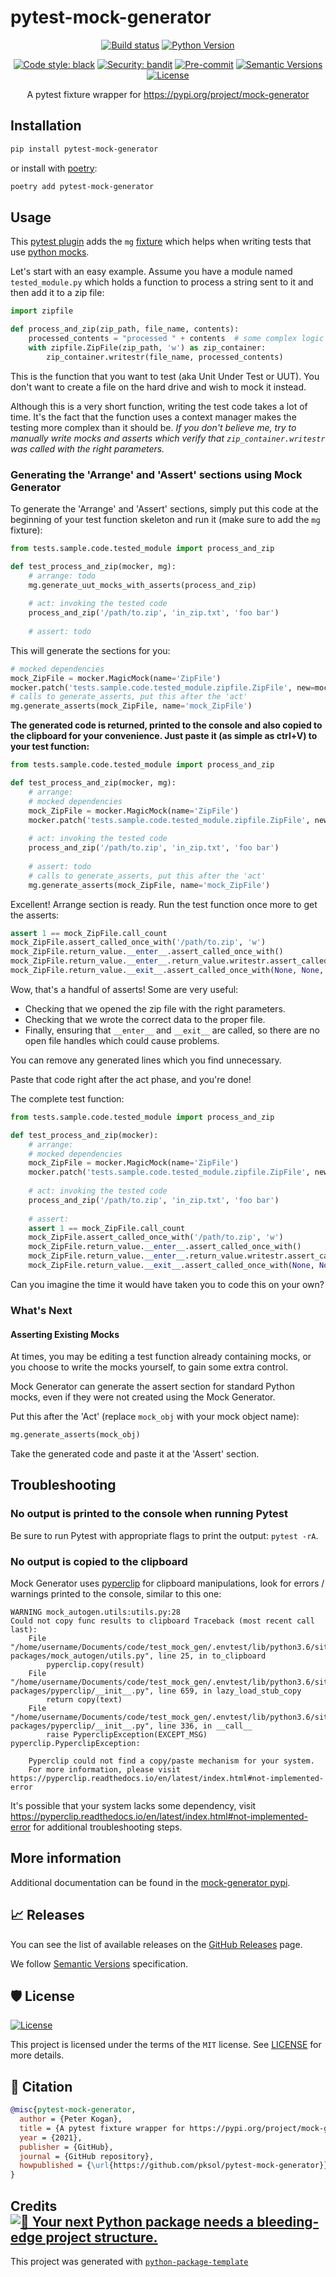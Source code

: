 # pytest-mock-generator

<div align="center">

[![Build status](https://github.com/pksol/pytest-mock-generator/workflows/build/badge.svg?branch=master&event=push)](https://github.com/pksol/pytest-mock-generator/actions?query=workflow%3Abuild)
[![Python Version](https://img.shields.io/pypi/pyversions/pytest-mock-generator.svg)](https://pypi.org/project/pytest-mock-generator/)

[![Code style: black](https://img.shields.io/badge/code%20style-black-000000.svg)](https://github.com/psf/black)
[![Security: bandit](https://img.shields.io/badge/security-bandit-green.svg)](https://github.com/PyCQA/bandit)
[![Pre-commit](https://img.shields.io/badge/pre--commit-enabled-brightgreen?logo=pre-commit&logoColor=white)](https://github.com/pksol/pytest-mock-generator/blob/master/.pre-commit-config.yaml)
[![Semantic Versions](https://img.shields.io/badge/%20%20%F0%9F%93%A6%F0%9F%9A%80-semantic--versions-e10079.svg)](https://github.com/pksol/pytest-mock-generator/releases)
[![License](https://img.shields.io/github/license/pksol/pytest-mock-generator)](https://github.com/pksol/pytest-mock-generator/blob/master/LICENSE)

A pytest fixture wrapper for https://pypi.org/project/mock-generator

</div>

## Installation

```bash
pip install pytest-mock-generator
```

or install with [poetry](https://github.com/python-poetry/poetry):

```bash
poetry add pytest-mock-generator
```

## Usage
This [pytest plugin](https://docs.pytest.org/en/latest/how-to/writing_plugins.html) 
adds the `mg` [fixture](https://docs.pytest.org/en/latest/reference/fixtures.html#fixture)
which helps when writing tests that use [python mocks](https://docs.python.org/3.7/library/unittest.mock.html).

Let's start with an easy example. Assume you have a module named `tested_module.py` which holds a function
to process a string sent to it and then add it to a zip file:
```python
import zipfile

def process_and_zip(zip_path, file_name, contents):
    processed_contents = "processed " + contents  # some complex logic
    with zipfile.ZipFile(zip_path, 'w') as zip_container:
        zip_container.writestr(file_name, processed_contents)
```
This is the function that you want to test (aka Unit Under Test or UUT). 
You don't want to create a file on the hard drive and wish to mock it instead.

Although this is a very short function, 
writing the test code takes a lot of time. It's the fact that the function uses
a context manager makes the testing more complex than it should be.
*If you don't believe me, try to manually write mocks and asserts which verify
that `zip_container.writestr` was called with the right parameters.*

### Generating the 'Arrange' and 'Assert' sections using Mock Generator
To generate the 'Arrange' and 'Assert' sections, simply put this code at the beginning of 
your test function skeleton and run it (make sure to add the `mg` fixture):

```python
from tests.sample.code.tested_module import process_and_zip

def test_process_and_zip(mocker, mg):
    # arrange: todo  
    mg.generate_uut_mocks_with_asserts(process_and_zip)
    
    # act: invoking the tested code
    process_and_zip('/path/to.zip', 'in_zip.txt', 'foo bar')
    
    # assert: todo
```
This will generate the sections for you:
```python
# mocked dependencies
mock_ZipFile = mocker.MagicMock(name='ZipFile')
mocker.patch('tests.sample.code.tested_module.zipfile.ZipFile', new=mock_ZipFile)
# calls to generate_asserts, put this after the 'act'
mg.generate_asserts(mock_ZipFile, name='mock_ZipFile')
```
<b>The generated code is returned, printed to the console and also copied to the
clipboard for your convenience. 
Just paste it (as simple as ctrl+V) to your test function:</b>
```python
from tests.sample.code.tested_module import process_and_zip

def test_process_and_zip(mocker, mg):
    # arrange:  
    # mocked dependencies
    mock_ZipFile = mocker.MagicMock(name='ZipFile')
    mocker.patch('tests.sample.code.tested_module.zipfile.ZipFile', new=mock_ZipFile)
    
    # act: invoking the tested code
    process_and_zip('/path/to.zip', 'in_zip.txt', 'foo bar')
    
    # assert: todo
    # calls to generate_asserts, put this after the 'act'
    mg.generate_asserts(mock_ZipFile, name='mock_ZipFile')
```

Excellent! Arrange section is ready. Run the test function once more to get the asserts:
```python
assert 1 == mock_ZipFile.call_count
mock_ZipFile.assert_called_once_with('/path/to.zip', 'w')
mock_ZipFile.return_value.__enter__.assert_called_once_with()
mock_ZipFile.return_value.__enter__.return_value.writestr.assert_called_once_with('in_zip.txt', 'processed foo bar')
mock_ZipFile.return_value.__exit__.assert_called_once_with(None, None, None)
```
Wow, that's a handful of asserts! Some are very useful: 
* Checking that we opened the zip file with the right parameters.
* Checking that we wrote the correct data to the proper file.
* Finally, ensuring that `__enter__` and `__exit__` are called, so there 
are no open file handles which could cause problems.

You can remove any generated lines which you find unnecessary.   

Paste that code right after the act phase, and you're done!

The complete test function:
```python
from tests.sample.code.tested_module import process_and_zip

def test_process_and_zip(mocker):
    # arrange:  
    # mocked dependencies
    mock_ZipFile = mocker.MagicMock(name='ZipFile')
    mocker.patch('tests.sample.code.tested_module.zipfile.ZipFile', new=mock_ZipFile)
    
    # act: invoking the tested code
    process_and_zip('/path/to.zip', 'in_zip.txt', 'foo bar')
    
    # assert:
    assert 1 == mock_ZipFile.call_count
    mock_ZipFile.assert_called_once_with('/path/to.zip', 'w')
    mock_ZipFile.return_value.__enter__.assert_called_once_with()
    mock_ZipFile.return_value.__enter__.return_value.writestr.assert_called_once_with('in_zip.txt', 'processed foo bar')
    mock_ZipFile.return_value.__exit__.assert_called_once_with(None, None, None)
```
Can you imagine the time it would have taken you to code this on your own?

### What's Next
#### Asserting Existing Mocks
At times, you may be editing a test function already containing mocks, or
you choose to write the mocks yourself, to gain some extra control.

Mock Generator can generate the assert section for standard 
Python mocks, even if they were not created using the Mock Generator. 

Put this after the 'Act' (replace `mock_obj` with your mock object name): 
```python
mg.generate_asserts(mock_obj)
```
Take the generated code and paste it at the 'Assert' section. 

## Troubleshooting
### No output is printed to the console when running Pytest
Be sure to run Pytest with appropriate flags to print the output: `pytest -rA`.

### No output is copied to the clipboard
Mock Generator uses [pyperclip](https://github.com/asweigart/pyperclip) for clipboard 
manipulations, look for errors / warnings printed to the console, similar to this one: 
```commandline
WARNING mock_autogen.utils:utils.py:28 
Could not copy func results to clipboard Traceback (most recent call last): 
    File "/home/username/Documents/code/test_mock_gen/.envtest/lib/python3.6/site-packages/mock_autogen/utils.py", line 25, in to_clipboard 
        pyperclip.copy(result) 
    File "/home/username/Documents/code/test_mock_gen/.envtest/lib/python3.6/site-packages/pyperclip/__init__.py", line 659, in lazy_load_stub_copy 
        return copy(text) 
    File "/home/username/Documents/code/test_mock_gen/.envtest/lib/python3.6/site-packages/pyperclip/__init__.py", line 336, in __call__
        raise PyperclipException(EXCEPT_MSG) pyperclip.PyperclipException: 
        
    Pyperclip could not find a copy/paste mechanism for your system. 
    For more information, please visit https://pyperclip.readthedocs.io/en/latest/index.html#not-implemented-error
```

It's possible that your system lacks some dependency, visit 
https://pyperclip.readthedocs.io/en/latest/index.html#not-implemented-error for 
additional troubleshooting steps.


## More information
Additional documentation can be found in the [mock-generator pypi](https://pypi.org/project/mock-generator).

## 📈 Releases

You can see the list of available releases on the [GitHub Releases](https://github.com/pksol/pytest-mock-generator/releases) page.

We follow [Semantic Versions](https://semver.org/) specification.

## 🛡 License

[![License](https://img.shields.io/github/license/pksol/pytest-mock-generator)](https://github.com/pksol/pytest-mock-generator/blob/master/LICENSE)

This project is licensed under the terms of the `MIT` license. See [LICENSE](https://github.com/pksol/pytest-mock-generator/blob/master/LICENSE) for more details.

## 📃 Citation

```bibtex
@misc{pytest-mock-generator,
  author = {Peter Kogan},
  title = {A pytest fixture wrapper for https://pypi.org/project/mock-generator},
  year = {2021},
  publisher = {GitHub},
  journal = {GitHub repository},
  howpublished = {\url{https://github.com/pksol/pytest-mock-generator}}
}
```

## Credits [![🚀 Your next Python package needs a bleeding-edge project structure.](https://img.shields.io/badge/python--package--template-%F0%9F%9A%80-brightgreen)](https://github.com/TezRomacH/python-package-template)

This project was generated with [`python-package-template`](https://github.com/TezRomacH/python-package-template)

